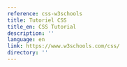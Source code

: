 ```yaml
---
reference: css-w3schools
title: Tutoriel CSS
title_en: CSS Tutorial
description: ''
language: en
link: https://www.w3schools.com/css/
directory: ''
---
```

